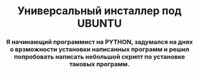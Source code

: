 <h1 align="center">Универсальный инсталлер под UBUNTU</a> 
<h3 align="center">Я начинающий программист на PYTHON, задумался на днях о врзможности установки написанных программ и решил попробовать написать небольшой скрипт по установке таковых программ.</h3>
